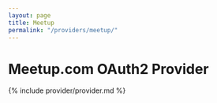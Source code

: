 ```yaml
---
layout: page
title: Meetup
permalink: "/providers/meetup/"
---
```

# Meetup.com OAuth2 Provider

{% include provider/provider.md %}
